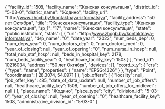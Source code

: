 {
    "facility_id": 1508,
    "facility_name": "Женская консультация",
    "district_id": "5-03-0",
    "district_name": "Жодино",
    "facility_url": "http:\/\/www.zhcgb.by\/kontaktnaya-informatsiya",
    "facility_address": "50 лет Октября",
    "title": "Женская консультация",
    "facility_type": "Женская консультация",
    "ap_1": "17",
    "name": "Женская консультация",
    "state": "public institution",
    "stats": [
        {
            "url": "http:\/\/www.zhcgb.by\/kontaktnaya-informatsiya",
            "dep_name": "0",
            "date_year": "2023",
            "num_beds_dep": 0,
            "num_deps_year": 0,
            "num_doctors_dep": 0,
            "num_doctors_med": 0,
            "year_of_closing": null,
            "year_of_opening": "0",
            "num_nurse_in_hosp": null,
            "total_nub_staf_hosp": null,
            "beds_in_hospital_key": 2178,
            "num_beds_facility_year": 0,
            "healthcare_facility_key": 1508
        }
    ],
    "med_id": 10216034,
    "address": "50 лет Октября",
    "devices": [],
    "coord_x_y": {
        "crs": {
            "type": "name",
            "properties": {
                "name": "EPSG:4326"
            }
        },
        "type": "Point",
        "coordinates": [
            28.3074,
            54.0971
        ]
    },
    "job_offers": [
        {
            "locality": null,
            "job_offer_key": 485,
            "date_of_data_update": null,
            "number_of_job_offers": null,
            "healthcare_facility_key": 1508,
            "number_of_job_offers_for_midlevel": null
        }
    ],
    "place_name": "Жодино",
    "place_type": "city",
    "division_id": "5-03-0",
    "year_of_closing": null,
    "year_of_opening": "0",
    "healthcare_facility_key": 1508,
    "administrative_division_id": "5-03-0"
}